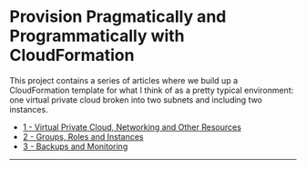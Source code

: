 # Provision Pragmatically and Programmatically with CloudFormation

This project contains a series of articles where we build up a CloudFormation
template for what I think of as a pretty typical environment: one virtual
private cloud broken into two subnets and including two instances.

* [1 - Virtual Private Cloud, Networking and Other Resources][1]
* [2 - Groups, Roles and Instances][2]
* [3 - Backups and Monitoring][3]

----
[1]: https://github.com/cmiles74/cloudformation-tutorial/blob/master/1-network-and-supporting-resources.md
[2]: https://github.com/cmiles74/cloudformation-tutorial/blob/master/2-IAM-groups-and-instances.md
[3]: https://github.com/cmiles74/cloudformation-tutorial/blob/master/3-backups-and-monitoring.md
